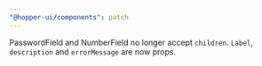 ```yaml
---
"@hopper-ui/components": patch
---
```


PasswordField and NumberField no longer accept `children`. `Label`, `description` and `errorMessage` are now props.
